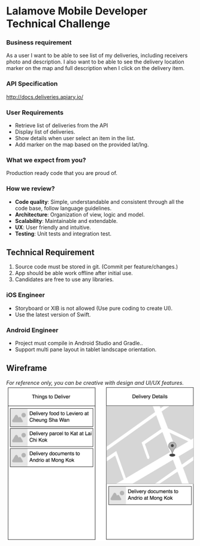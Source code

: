 # Lalamove Mobile Developer Technical Challenge

### Business requirement
As a user I want to be able to see list of my deliveries, including receivers photo and description. I also want to be able to see the delivery location marker on the map and full description when I click on the delivery item.

### API Specification
http://docs.deliveries.apiary.io/

### User Requirements
  - Retrieve list of deliveries from the API
  - Display list of deliveries.
  - Show details when user select an item in the list.
  - Add marker on the map based on the provided lat/lng. 


### What we expect from you?
Production ready code that you are proud of.

### How we review?
  - **Code quality**: Simple, understandable and consistent through all the code base, follow language guidelines.
  - **Architecture**: Organization of view, logic and model.
  - **Scalability**: Maintainable and extendable.
  - **UX**: User friendly and intuitive.
  - **Testing**: Unit tests and integration test.
  
## Technical Requirement
1. Source code must be stored in git. (Commit per feature/changes.)
2. App should be able work offline after initial use.
3. Candidates are free to use any libraries.

### iOS Engineer
- Storyboard or XIB is not allowed (Use pure coding to create UI).
- Use the latest version of Swift.

### Android Engineer
- Project must compile in Android Studio and Gradle..
- Support multi pane layout in tablet landscape orientation.

## Wireframe
*For reference only, you can be creative with design and UI/UX features.*
![Wireframe](assets/mobile-engineer-wireframe.png)